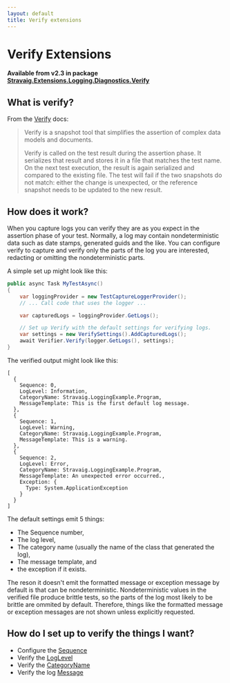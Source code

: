 ```yaml
---
layout: default
title: Verify extensions
---
```


# Verify Extensions

**Available from v2.3 in package [Stravaig.Extensions.Logging.Diagnostics.Verify](https://www.nuget.org/packages/Stravaig.Extensions.Logging.Diagnostics.Verify)**

## What is verify?

From the [Verify](https://github.com/VerifyTests/Verify) docs:
> Verify is a snapshot tool that simplifies the assertion of complex data models and documents.
>
> Verify is called on the test result during the assertion phase. It serializes that result and stores it in a file that matches the test name. On the next test execution, the result is again serialized and compared to the existing file. The test will fail if the two snapshots do not match: either the change is unexpected, or the reference snapshot needs to be updated to the new result.

## How does it work?

When you capture logs you can verify they are as you expect in the assertion phase of your test. Normally, a log may contain nondeterministic data such as date stamps, generated guids and the like. You can configure verify to capture and verify only the parts of the log you are interested, redacting or omitting the nondeterministic parts.

A simple set up might look like this:
```csharp
public async Task MyTestAsync()
{
    var loggingProvider = new TestCaptureLoggerProvider();
    // ... Call code that uses the logger ...

    var capturedLogs = loggingProvider.GetLogs();

    // Set up Verify with the default settings for verifying logs.
    var settings = new VerifySettings().AddCapturedLogs();
    await Verifier.Verify(logger.GetLogs(), settings);
}
```

The verified output might look like this:
```
[
  {
    Sequence: 0,
    LogLevel: Information,
    CategoryName: Stravaig.LoggingExample.Program,
    MessageTemplate: This is the first default log message.
  },
  {
    Sequence: 1,
    LogLevel: Warning,
    CategoryName: Stravaig.LoggingExample.Program,
    MessageTemplate: This is a warning.
  },
  {
    Sequence: 2,
    LogLevel: Error,
    CategoryName: Stravaig.LoggingExample.Program,
    MessageTemplate: An unexpected error occurred.,
    Exception: {
      Type: System.ApplicationException
    }
  }
]
```

The default settings emit 5 things: 
* The Sequence number,
* The log level,
* The category name (usually the name of the class that generated the log),
* The message template, and
* the exception if it exists.

The reson it doesn't emit the formatted message or exception message by default is that can be nondeterministic. Nondeterministic values in the verified file produce brittle tests, so the parts of the log most likely to be brittle are ommited by default. Therefore, things like the formatted message or exception messages are not shown unless explicitly requested.

## How do I set up to verify the things I want?

* Configure the [Sequence](verify/sequence.md)
* Verify the [LogLevel](verify/log-level.md)
* Verify the [CategoryName](verify/category-name.md)
* Verify the log [Message](verify/message.md)
